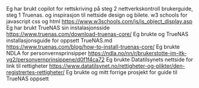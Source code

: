 Eg har brukt copilot for rettskriving på steg 2 nettverkskontroll brukerguide, steg 1 Truenas. og inspirasjon til nettside design og bilete.
w3 schools for javascript css og html https://www.w3schools.com/js/js_object_display.asp
Eg har brukt TrueNAS sin instalasjonsside https://www.truenas.com/download-truenas-core/
Eg brukte og TrueNAS installasjonsguide for oppsett TrueNAS.md https://www.truenas.com/blog/how-to-install-truenas-core/
Eg brukte NDLA for personvernsprinsipper https://ndla.no/nn/r/brukerstotte-im-itk-vg2/personvernprinsippene/d0f1f4ca72
Eg brukte Datatilsynets nettside for link til rettigheter https://www.datatilsynet.no/rettigheter-og-plikter/den-registrertes-rettigheter/
Eg brukte og mitt forrige prosjekt for guide til TrueNAS oppsett 